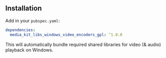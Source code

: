 ## Installation

Add in your `pubspec.yaml`:

```yaml
dependencies:
  media_kit_libs_windows_video_encoders_gpl: ^1.0.8
```

This will automatically bundle required shared libraries for video (& audio) playback on Windows.
